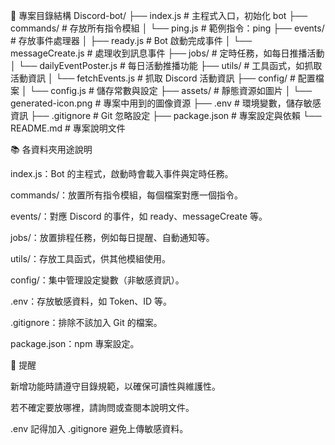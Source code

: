 📁 專案目錄結構
Discord-bot/
├── index.js                 # 主程式入口，初始化 bot
├── commands/                # 存放所有指令模組
│   └── ping.js              # 範例指令：ping
├── events/                  # 存放事件處理器
│   ├── ready.js             # Bot 啟動完成事件
│   └── messageCreate.js     # 處理收到訊息事件
├── jobs/                    # 定時任務，如每日推播活動
│   └── dailyEventPoster.js  # 每日活動推播功能
├── utils/                   # 工具函式，如抓取活動資訊
│   └── fetchEvents.js       # 抓取 Discord 活動資訊
├── config/                  # 配置檔案
│   └── config.js            # 儲存常數與設定
├── assets/                  # 靜態資源如圖片
│   └── generated-icon.png   # 專案中用到的圖像資源
├── .env                     # 環境變數，儲存敏感資訊
├── .gitignore               # Git 忽略設定
├── package.json             # 專案設定與依賴
└── README.md                # 專案說明文件



📚 各資料夾用途說明

index.js：Bot 的主程式，啟動時會載入事件與定時任務。

commands/：放置所有指令模組，每個檔案對應一個指令。

events/：對應 Discord 的事件，如 ready、messageCreate 等。

jobs/：放置排程任務，例如每日提醒、自動通知等。

utils/：存放工具函式，供其他模組使用。

config/：集中管理設定變數（非敏感資訊）。

.env：存放敏感資料，如 Token、ID 等。

.gitignore：排除不該加入 Git 的檔案。

package.json：npm 專案設定。



🧠 提醒

新增功能時請遵守目錄規範，以確保可讀性與維護性。

若不確定要放哪裡，請詢問或查閱本說明文件。

.env 記得加入 .gitignore 避免上傳敏感資料。